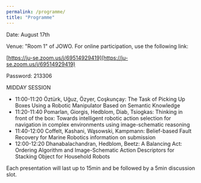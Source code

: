 ```yaml
---
permalink: /programme/
title: "Programme"
---
```


Date: August 17th

Venue: "Room 1" of JOWO. For online participation, use the following link:

[https://ju-se.zoom.us/j/69514929419](https://ju-se.zoom.us/j/69514929419)

Password: 213306

MIDDAY SESSION
* 11:00-11:20 Öztürk, Uğuz, Özyer, Coşkunçay: The Task of Picking Up Boxes Using a Robotic Manipulator Based on Semantic Knowledge
* 11:20-11:40 Pomarlan, Giorgis, Hedblom, Diab, Tsiogkas: Thinking in front of the box: Towards intelligent robotic action selection for navigation in complex environments using image-schematic reasoning
* 11:40-12:00 Coffelt, Kashani, Wąsowski, Kampmann: Belief-based Fault Recovery for Marine Robotics information on submission
* 12:00-12:20 Dhanabalachandran, Hedblom, Beetz: A Balancing Act: Ordering Algorithm and Image-Schematic Action Descriptors for Stacking Object for Household Robots

Each presentation will last up to 15min and be followed by a 5min discussion slot.

